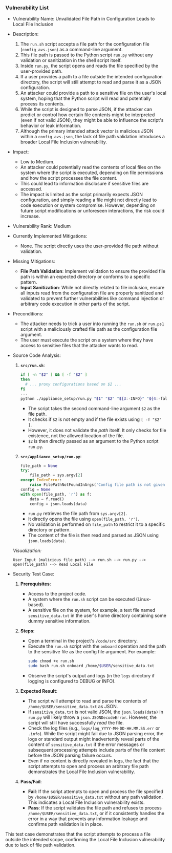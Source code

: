 ### Vulnerability List

* Vulnerability Name: Unvalidated File Path in Configuration Leads to Local File Inclusion
* Description:
    1. The `run.sh` script accepts a file path for the configuration file (`config_avs.json`) as a command-line argument.
    2. This file path is passed to the Python script `run.py` without any validation or sanitization in the shell script itself.
    3. Inside `run.py`, the script opens and reads the file specified by the user-provided path.
    4. If a user provides a path to a file outside the intended configuration directory, the script will still attempt to read and parse it as a JSON configuration.
    5. An attacker could provide a path to a sensitive file on the user's local system, hoping that the Python script will read and potentially process its contents.
    6. While the script is designed to parse JSON, if the attacker can predict or control how certain file contents might be interpreted (even if not valid JSON), they might be able to influence the script's behavior or leak information.
    7. Although the primary intended attack vector is malicious JSON within a `config_avs.json`, the lack of file path validation introduces a broader Local File Inclusion vulnerability.
* Impact:
    - Low to Medium.
    - An attacker could potentially read the contents of local files on the system where the script is executed, depending on file permissions and how the script processes the file content.
    - This could lead to information disclosure if sensitive files are accessed.
    - The impact is limited as the script primarily expects JSON configuration, and simply reading a file might not directly lead to code execution or system compromise. However, depending on future script modifications or unforeseen interactions, the risk could increase.
* Vulnerability Rank: Medium
* Currently Implemented Mitigations:
    - None. The script directly uses the user-provided file path without validation.
* Missing Mitigations:
    - **File Path Validation**: Implement validation to ensure the provided file path is within an expected directory or conforms to a specific pattern.
    - **Input Sanitization**: While not directly related to file inclusion, ensure all inputs read from the configuration file are properly sanitized and validated to prevent further vulnerabilities like command injection or arbitrary code execution in other parts of the script.
* Preconditions:
    - The attacker needs to trick a user into running the `run.sh` or `run.ps1` script with a maliciously crafted file path as the configuration file argument.
    - The user must execute the script on a system where they have access to sensitive files that the attacker wants to read.
* Source Code Analysis:
    1. **`src/run.sh`**:
        ```bash
        if [ -n "$2" ] && [ -f "$2" ]
        then
          # ... proxy configurations based on $2 ...
        fi
        ...
        python ./appliance_setup/run.py "$1" "$2" "${3:-INFO}" "${4:-false}"
        ```
        - The script takes the second command-line argument `$2` as the file path.
        - It checks if `$2` is not empty and if the file exists using `[ -f "$2" ]`.
        - However, it does not validate the *path* itself. It only checks for file existence, not the allowed location of the file.
        - `$2` is then directly passed as an argument to the Python script `run.py`.

    2. **`src/appliance_setup/run.py`**:
        ```python
        file_path = None
        try:
            file_path = sys.argv[2]
        except IndexError:
            raise FilePathNotFoundInArgs('Config file path is not given in command line arguments.')
        config = None
        with open(file_path, 'r') as f:
            data = f.read()
            config = json.loads(data)
        ```
        - `run.py` retrieves the file path from `sys.argv[2]`.
        - It directly opens the file using `open(file_path, 'r')`.
        - No validation is performed on `file_path` to restrict it to a specific directory or pattern.
        - The content of the file is then read and parsed as JSON using `json.loads(data)`.

    *Visualization:*

    ```
    User Input (malicious file path) --> run.sh --> run.py --> open(file_path) --> Read Local File
    ```

* Security Test Case:
    1. **Prerequisites**:
        - Access to the project code.
        - A system where the `run.sh` script can be executed (Linux-based).
        - A sensitive file on the system, for example, a text file named `sensitive_data.txt` in the user's home directory containing some dummy sensitive information.

    2. **Steps**:
        - Open a terminal in the project's `/code/src` directory.
        - Execute the `run.sh` script with the `onboard` operation and the path to the sensitive file as the config file argument. For example:
          ```bash
          sudo chmod +x run.sh
          sudo bash run.sh onboard /home/$USER/sensitive_data.txt
          ```
        - Observe the script's output and logs (in the `logs` directory if logging is configured to DEBUG or INFO).

    3. **Expected Result**:
        - The script will attempt to read and parse the contents of `/home/$USER/sensitive_data.txt` as JSON.
        - If `sensitive_data.txt` is not valid JSON, the `json.loads(data)` in `run.py` will likely throw a `json.JSONDecodeError`. However, the script will still have successfully *read* the file.
        - Check the log files (e.g., `logs/log_YYYY-MM-DD-HH.MM.SS.err` or `.info`). While the script might fail due to JSON parsing error, the logs or standard output might inadvertently reveal parts of the content of `sensitive_data.txt` if the error messages or subsequent processing attempts include parts of the file content before the JSON parsing failure occurs.
        - Even if no content is directly revealed in logs, the fact that the script attempts to open and process an arbitrary file path demonstrates the Local File Inclusion vulnerability.

    4. **Pass/Fail**:
        - **Fail**: If the script attempts to open and process the file specified by `/home/$USER/sensitive_data.txt` without any path validation. This indicates a Local File Inclusion vulnerability exists.
        - **Pass**: If the script validates the file path and refuses to process `/home/$USER/sensitive_data.txt`, or if it consistently handles the error in a way that prevents any information leakage and confirms path validation is in place.

This test case demonstrates that the script attempts to process a file outside the intended scope, confirming the Local File Inclusion vulnerability due to lack of file path validation.